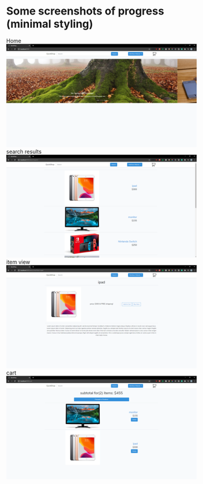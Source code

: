 <h1>Some screenshots of progress (minimal styling)</h1>
<label>Home</label>
<img src='public\demo\Capture.PNG'>
<label>search results</label>
<img src='public\demo\search results.PNG'>
<label>item view</label>
<img src='public\demo\item view.PNG'>
<label>cart</label>
<img src='public\demo\cart.PNG'>